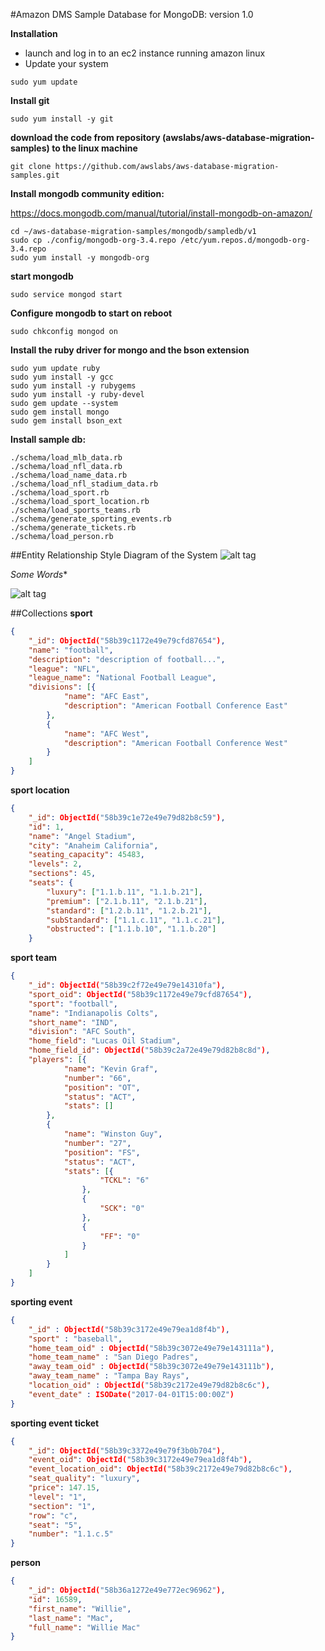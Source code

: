 #Amazon DMS Sample Database for MongoDB: version 1.0

**Installation**
* launch and log in to an ec2 instance running amazon linux
* Update your system

```
sudo yum update
```

**Install git**

```
sudo yum install -y git
```

**download the code from repository (awslabs/aws-database-migration-samples) to the linux machine**
```
git clone https://github.com/awslabs/aws-database-migration-samples.git
```

**Install mongodb community edition:**

  https://docs.mongodb.com/manual/tutorial/install-mongodb-on-amazon/

```
cd ~/aws-database-migration-samples/mongodb/sampledb/v1
sudo cp ./config/mongodb-org-3.4.repo /etc/yum.repos.d/mongodb-org-3.4.repo
sudo yum install -y mongodb-org
```

**start mongodb**
```
sudo service mongod start
```

**Configure mongodb to start on reboot**
```
sudo chkconfig mongod on
```

**Install the ruby driver for mongo and the bson extension**
```
sudo yum update ruby
sudo yum install -y gcc
sudo yum install -y rubygems
sudo yum install -y ruby-devel
sudo gem update --system
sudo gem install mongo
sudo gem install bson_ext
```

**Install sample db:**
```
./schema/load_mlb_data.rb
./schema/load_nfl_data.rb
./schema/load_name_data.rb
./schema/load_nfl_stadium_data.rb
./schema/load_sport.rb
./schema/load_sport_location.rb
./schema/load_sports_teams.rb
./schema/generate_sporting_events.rb
./schema/generate_tickets.rb
./schema/load_person.rb
```

##Entity Relationship Style Diagram of the System
![alt tag](/images/mongo_sampledb.png)

*Some Words**

![alt tag](/images/mongo_sampledb_doc.png)


##Collections
**sport**
```json
{
    "_id": ObjectId("58b39c1172e49e79cfd87654"),
    "name": "football",
    "description": "description of football...",
    "league": "NFL",
    "league_name": "National Football League",
    "divisions": [{
            "name": "AFC East",
            "description": "American Football Conference East"
        },
        {
            "name": "AFC West",
            "description": "American Football Conference West"
        }
    ]
}
```

**sport location**
```json
{
    "_id": ObjectId("58b39c1e72e49e79d82b8c59"),
    "id": 1,
    "name": "Angel Stadium",
    "city": "Anaheim California",
    "seating_capacity": 45483,
    "levels": 2,
    "sections": 45,
    "seats": {
        "luxury": ["1.1.b.11", "1.1.b.21"],
        "premium": ["2.1.b.11", "2.1.b.21"],
        "standard": ["1.2.b.11", "1.2.b.21"],
        "subStandard": ["1.1.c.11", "1.1.c.21"],
        "obstructed": ["1.1.b.10", "1.1.b.20"]
    }
```

**sport team**
```json
{
    "_id": ObjectId("58b39c2f72e49e79e14310fa"),
    "sport_oid": ObjectId("58b39c1172e49e79cfd87654"),
    "sport": "football",
    "name": "Indianapolis Colts",
    "short_name": "IND",
    "division": "AFC South",
    "home_field": "Lucas Oil Stadium",
    "home_field_id": ObjectId("58b39c2a72e49e79d82b8c8d"),
    "players": [{
            "name": "Kevin Graf",
            "number": "66",
            "position": "OT",
            "status": "ACT",
            "stats": []
        },
        {
            "name": "Winston Guy",
            "number": "27",
            "position": "FS",
            "status": "ACT",
            "stats": [{
                    "TCKL": "6"
                },
                {
                    "SCK": "0"
                },
                {
                    "FF": "0"
                }
            ]
        }
    ]
}
```

**sporting event**
```json
{
	"_id" : ObjectId("58b39c3172e49e79ea1d8f4b"),
	"sport" : "baseball",
	"home_team_oid" : ObjectId("58b39c3072e49e79e143111a"),
	"home_team_name" : "San Diego Padres",
	"away_team_oid" : ObjectId("58b39c3072e49e79e143111b"),
	"away_team_name" : "Tampa Bay Rays",
	"location_oid" : ObjectId("58b39c2172e49e79d82b8c6c"),
	"event_date" : ISODate("2017-04-01T15:00:00Z")
}
```

**sporting event ticket**
```json
{
    "_id": ObjectId("58b39c3372e49e79f3b0b704"),
    "event_oid": ObjectId("58b39c3172e49e79ea1d8f4b"),
    "event_location_oid": ObjectId("58b39c2172e49e79d82b8c6c"),
    "seat_quality": "luxury",
    "price": 147.15,
    "level": "1",
    "section": "1",
    "row": "c",
    "seat": "5",
    "number": "1.1.c.5"
}
```

**person**
```json
{
    "_id": ObjectId("58b36a1272e49e772ec96962"),
    "id": 16589,
    "first_name": "Willie",
    "last_name": "Mac",
    "full_name": "Willie Mac"
}
```

